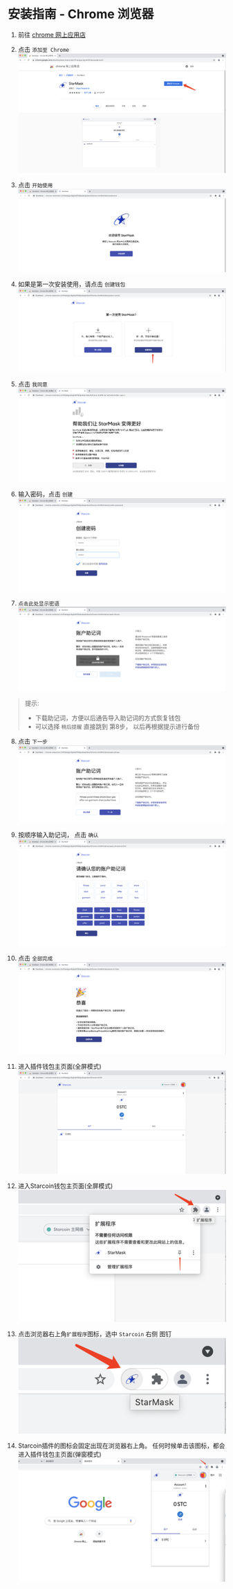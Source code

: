 # 安装指南 - Chrome 浏览器

1. 前往 [chrome 网上应用店
](https://chrome.google.com/webstore/detail/starmask/mfhbebgoclkghebffdldpobeajmbecfk/related)

2. 点击 `添加至 Chrome`
![](./images/1.png)

3. 点击 `开始使用`
![](./images/2.png)

4. 如果是第一次安装使用，请点击 `创建钱包`
![](./images/3.png)

5. 点击 `我同意`
![](./images/4.png)

6. 输入密码，点击 `创建`
![](./images/5.png)

7. `点击此处显示密语`
![](./images/6.png)

> 提示:
> - 下载助记词，方便以后通告导入助记词的方式恢复钱包
> - 可以选择 `稍后提醒` 直接跳到 第8步， 以后再根据提示进行备份

8. 点击 `下一步`
![](./images/7.png)

9. 按顺序输入助记词， 点击 `确认`
![](./images/8.png)

10. 点击 `全部完成`
![](./images/9.png)

11. 进入插件钱包主页面(全屏模式)
![](./images/10.png)
 
12. 进入Starcoin钱包主页面(全屏模式)
![](./images/11.png)

13. 点击浏览器右上角`扩展程序`图标，选中 `Starcoin` 右侧 图钉
![](./images/12.png)

14. Starcoin插件的图标会固定出现在浏览器右上角。 
    任何时候单击该图标，都会进入插件钱包主页面(弹窗模式)
![](./images/31.png)